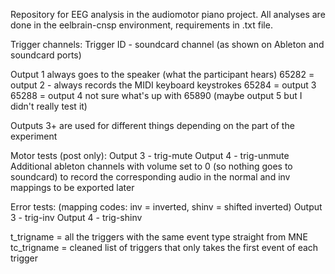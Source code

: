 Repository for EEG analysis in the audiomotor piano project.
All analyses are done in the eelbrain-cnsp environment, requirements in .txt file.

Trigger channels:
Trigger ID - soundcard channel (as shown on Ableton and soundcard ports)

Output 1 always goes to the speaker (what the participant hears)
65282 = output 2 - always records the MIDI keyboard keystrokes
65284 = output 3 
65288 = output 4 
not sure what's up with 65890 (maybe output 5 but I didn't really test it)

Outputs 3+ are used for different things depending on the part of the experiment

Motor tests (post only):
Output 3 - trig-mute
Output 4 - trig-unmute
Additional ableton channels with volume set to 0 (so nothing goes to soundcard) to record the corresponding audio in the normal and inv mappings to be exported later

Error tests:
(mapping codes: inv = inverted, shinv = shifted inverted)
Output 3 - trig-inv
Output 4 - trig-shinv


t_trigname = all the triggers with the same event type straight from MNE
tc_trigname = cleaned list of triggers that only takes the first event of each trigger